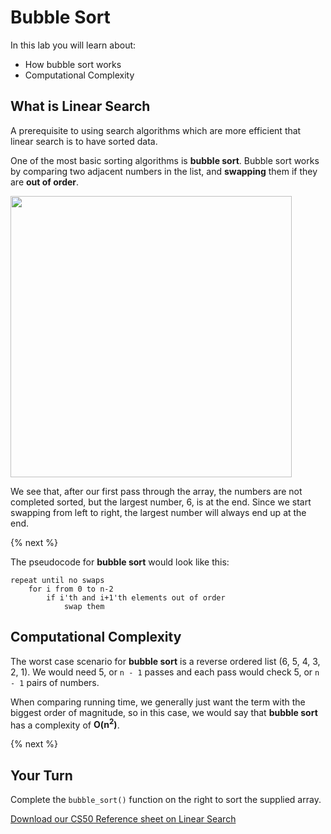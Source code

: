 # Bubble Sort

In this lab you will learn about:

- How bubble sort works
- Computational Complexity

## What is Linear Search

A prerequisite to using search algorithms which are more efficient that linear search is to have sorted data.

One of the most basic sorting algorithms is **bubble sort**. Bubble sort works by comparing two adjacent numbers in
the list, and **swapping** them if they are **out of order**. 

<!-- ![Bubble_Sort](http://labs.cs50nestm.net/bubblesort.gif) -->
<img src="http://labs.cs50nestm.net/bubblesort.gif" width="450">

We see that, after our first pass through the array, the numbers are not completed sorted, but the largest number, 6, is at the end. Since we start swapping from left to right, the largest number will always end up at the end.

{% next %}

The pseudocode for **bubble sort** would look like this:

```
repeat until no swaps
    for i from 0 to n-2
        if i'th and i+1'th elements out of order
            swap them
```


## Computational Complexity

The worst case scenario for **bubble sort** is a reverse ordered list (6, 5, 4, 3, 2, 1). We would need 5, or `n - 1` passes and each pass would check 5, or `n - 1` pairs of numbers. 

When comparing running time, we generally just want the term with the biggest order of magnitude, so in this case, we would say that **bubble sort** has a complexity of **O(n<sup>2</sup>)**.

{% next %}

## Your Turn

Complete the `bubble_sort()` function on the right to sort the supplied array. 

[Download our CS50 Reference sheet on Linear Search](https://ap.cs50.school/assets/pdfs/unit3/bubble_sort.pdf)
